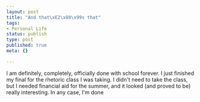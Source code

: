 ```yaml
--- 
layout: post
title: "And that\xE2\x80\x99s that"
tags: 
- Personal Life
status: publish
type: post
published: true
meta: {}

---
```

I am definitely, completely, officially done with school forever. I just finished my final for the rhetoric class I was taking. I didn't need to take the class, but I needed financial aid for the summer, and it looked (and proved to be) really interesting. In any case, I'm done

